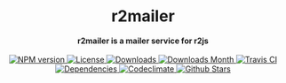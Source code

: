<h1 align="center">r2mailer</h1>

<div align="center">
  <strong>r2mailer is a mailer service for r2js</strong>
</div>

<br />

<div align="center">
  <!-- NPM version -->
  <a href="https://npmjs.org/package/r2mailer" target="_blank">
    <img src="https://img.shields.io/npm/v/r2mailer.svg" alt="NPM version" />
  </a>
  <!-- License -->
  <a href="https://npmjs.org/package/r2mailer" target="_blank">
    <img src="https://img.shields.io/npm/l/r2mailer.svg" alt="License" />
  </a>
  <!-- Downloads -->
  <a href="https://npmjs.org/package/r2mailer" target="_blank">
    <img src="https://img.shields.io/npm/dt/r2mailer.svg" alt="Downloads" />
  </a>
  <!-- Downloads Month -->
  <a href="https://npmjs.org/package/r2mailer" target="_blank">
    <img src="https://img.shields.io/npm/dm/r2mailer.svg" alt="Downloads Month" />
  </a>
  <!-- Travis CI -->
  <a href="https://travis-ci.org/r2js/r2mailer" target="_blank">
    <img src="https://img.shields.io/travis/r2js/r2mailer.svg" alt="Travis CI" />
  </a>
  <!-- Dependencies -->
  <a href="https://david-dm.org/r2js/r2mailer" target="_blank">
    <img src="https://img.shields.io/david/r2js/r2mailer.svg" alt="Dependencies" />
  </a>
  <!-- Codeclimate -->
  <a href="https://codeclimate.com/github/r2js/r2mailer" target="_blank">
    <img src="https://img.shields.io/codeclimate/github/r2js/r2mailer.svg" alt="Codeclimate" />
  </a>
  <!-- Github Stars -->
  <a href="https://github.com/r2js/r2mailer" target="_blank">
    <img src="https://img.shields.io/github/stars/r2js/r2mailer.svg?label=%E2%98%85" alt="Github Stars" />
  </a>
</div>

<br />
